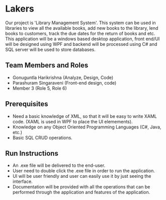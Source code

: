 # Lakers

Our project is 'Library Management System'. This system can be used in libraries to view all the available books, add new books to the library, lend books to customers, track the due dates for the return of books and etc. This application will be a windows based desktop application, front end/UI will be designed using WPF and backend will be processed using C# and SQL server will be used to store databases.

## Team Members and Roles

* Gonuguntla Harikrishna (Analyze, Design, Code)
* Parashuram Singaraveni (Front-end design, code)
* Member 3 (Role 5, Role 6)

## Prerequisites

* Need a basic knowledge of XML, so that it will be easy to write XAML code. (XAML is used in WPF to place the UI elemements).
* Knowledge on any Object Oriented Programming Languages (C#, Java, etc.)
* Basic SQL CRUD operations.

## Run Instructions
* An .exe file will be delivered to the end-user.
* User need to double click the .exe file in order to run the application.
* UI will be user friendly and user can easily use it by just seeing the interface.
* Documentation will be provided with all the operations that can be performed through the application and features of the application.